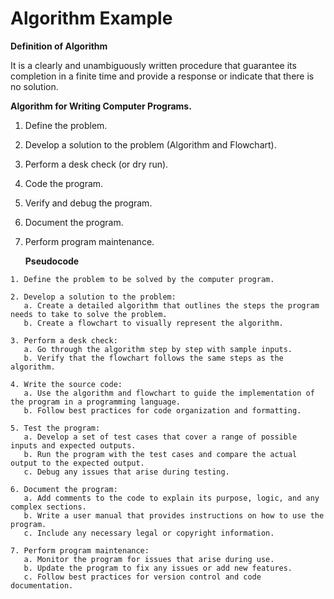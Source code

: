 # Algorithm Example

**Definition of Algorithm**

It is a clearly and unambiguously written procedure that guarantee its completion in a finite time and provide a response or indicate that there is no solution.



**Algorithm for Writing Computer Programs.**

1. Define the problem.

2. Develop a solution to the problem (Algorithm and Flowchart).

3. Perform a desk check (or dry run).

4. Code the program.

5. Verify and debug the program.

6. Document the program.

7. Perform program maintenance.

   

   **Pseudocode**

```pseudocode
1. Define the problem to be solved by the computer program.

2. Develop a solution to the problem:
   a. Create a detailed algorithm that outlines the steps the program needs to take to solve the problem.
   b. Create a flowchart to visually represent the algorithm.

3. Perform a desk check:
   a. Go through the algorithm step by step with sample inputs.
   b. Verify that the flowchart follows the same steps as the algorithm.

4. Write the source code:
   a. Use the algorithm and flowchart to guide the implementation of the program in a programming language.
   b. Follow best practices for code organization and formatting.

5. Test the program:
   a. Develop a set of test cases that cover a range of possible inputs and expected outputs.
   b. Run the program with the test cases and compare the actual output to the expected output.
   c. Debug any issues that arise during testing.

6. Document the program:
   a. Add comments to the code to explain its purpose, logic, and any complex sections.
   b. Write a user manual that provides instructions on how to use the program.
   c. Include any necessary legal or copyright information.

7. Perform program maintenance:
   a. Monitor the program for issues that arise during use.
   b. Update the program to fix any issues or add new features.
   c. Follow best practices for version control and code documentation.
```

